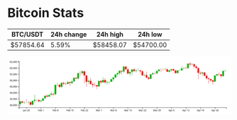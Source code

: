 # Bitcoin Stats

BTC/USDT|24h change|24h high|24h low|
|---|---|---|---|
|$57854.64|5.59%|$58458.07|$54700.00|

<img src="./chart.svg">
